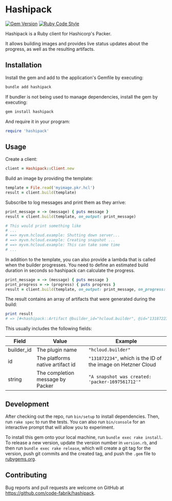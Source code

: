 # Hashipack

[![Gem Version](https://badge.fury.io/rb/hashipack.svg)](https://badge.fury.io/rb/hashipack)
[![Ruby Code Style](https://img.shields.io/badge/code_style-standard-brightgreen.svg)](https://github.com/standardrb/standard)

Hashipack is a Ruby client for Hashicorp's Packer.

It allows building images and provides live status updates about the progress, as well as the resulting artifacts.

## Installation

Install the gem and add to the application's Gemfile by executing:

```bash
bundle add hashipack
```

If bundler is not being used to manage dependencies, install the gem by executing:

```bash
gem install hashipack
```

And require it in your program:

```ruby
require 'hashipack'
```

## Usage

Create a client:

```ruby
client = Hashipack::Client.new
```

Build an image by providing the template:

```ruby
template = File.read('myimage.pkr.hcl')
result = client.build(template)
```

Subscribe to log messages and print them as they arrive:

```ruby
print_message = -> (message) { puts message }
result = client.build(template, on_output: print_message)

# This would print something like
# ...
# ==> myvm.hcloud.example: Shutting down server...
# ==> myvm.hcloud.example: Creating snapshot ...
# ==> myvm.hcloud.example: This can take some time
# ...
```

In addition to the template, you can also provide a lambda that is called when the builder progresses. You
need to define an estimated build duration in seconds so hashipack can calculate the progress.

```ruby
print_message = -> (message) { puts message }
print_progress = -> (progress) { puts progress }
result = client.build(template, on_output: print_message, on_progress: print_progress, estimated_duration: 300)
```

The result contains an array of artifacts that were generated during the build:

```ruby
print result
# => [#<hashipack::Artifact @builder_id="hcloud.builder", @id="131872234", @string="A snapshot was created: 'packer-1697561712'">]
```

This usually includes the following fields:

| Field | Value | Example |
|---|---|---|
| builder_id | The plugin name | `"hcloud.builder"` |
| id | The platforms native artifact id  | `"131872234"`, which is the ID of the image on Hetzner Cloud |
| string | The completion message by Packer | `"A snapshot was created: 'packer-1697561712'"` |

## Development

After checking out the repo, run `bin/setup` to install dependencies. Then, run `rake spec` to run the tests. You can also run `bin/console` for an interactive prompt that will allow you to experiment.

To install this gem onto your local machine, run `bundle exec rake install`. To release a new version, update the version number in `version.rb`, and then run `bundle exec rake release`, which will create a git tag for the version, push git commits and the created tag, and push the `.gem` file to [rubygems.org](https://rubygems.org).

## Contributing

Bug reports and pull requests are welcome on GitHub at https://github.com/code-fabrik/hashipack.
